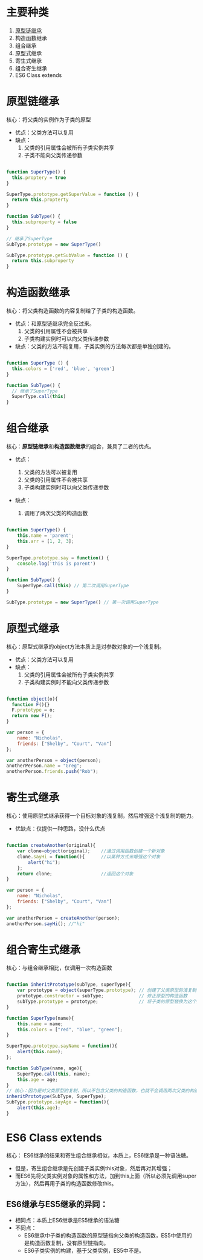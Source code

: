# 主要种类

1. [原型链继承](#原型链继承)
2. 构造函数继承
3. 组合继承
4. 原型式继承
5. 寄生式继承
6. 组合寄生继承
7. ES6 Class extends

# 原型链继承

核心：将父类的实例作为子类的原型

- 优点：父类方法可以复用
- 缺点：
  1. 父类的引用属性会被所有子类实例共享
  2. 子类不能向父类传递参数

```js

function SuperType() {
  this.proptery = true
}

SuperType.prototype.getSuperValue = function () {
  return this.propterty
}

function SubType() {
  this.subproperty = false
}

// 继承了SuperType
SubType.prototype = new SuperType()

SubType.prototype.getSubValue = function () {
  return this.subproperty
}

```

# 构造函数继承

核心：将父类构造函数的内容复制给了子类的构造函数。

- 优点：和原型链继承完全反过来。
  1. 父类的引用属性不会被共享
  2. 子类构建实例时可以向父类传递参数
- 缺点：父类的方法不能复用，子类实例的方法每次都是单独创建的。

```js

function SuperType () {
  this.colors = ['red', 'blue', 'green']
}

function SubType() {
  // 继承了SuperType
  SuperType.call(this)
}

```

# 组合继承

核心：**原型链继承**和**构造函数继承**的组合，兼具了二者的优点。

- 优点：
  1. 父类的方法可以被复用
  2. 父类的引用属性不会被共享
  3. 子类构建实例时可以向父类传递参数

- 缺点：
  1. 调用了两次父类的构造函数

```js

function SuperType() {
    this.name = 'parent';
    this.arr = [1, 2, 3];
}

SuperType.prototype.say = function() { 
    console.log('this is parent')
}

function SubType() {
    SuperType.call(this) // 第二次调用SuperType
}

SubType.prototype = new SuperType() // 第一次调用SuperType


```


# 原型式继承

核心：原型式继承的object方法本质上是对参数对象的一个浅复制。

- 优点：父类方法可以复用
- 缺点：
  1. 父类的引用属性会被所有子类实例共享
  2. 子类构建实例时不能向父类传递参数

```js

function object(o){
  function F(){}
  F.prototype = o;
  return new F();
}

var person = {
    name: "Nicholas",
    friends: ["Shelby", "Court", "Van"]
};

var anotherPerson = object(person);
anotherPerson.name = "Greg";
anotherPerson.friends.push("Rob");

```

# 寄生式继承

核心：使用原型式继承获得一个目标对象的浅复制，然后增强这个浅复制的能力。

- 优缺点：仅提供一种思路，没什么优点

```js

function createAnother(original){ 
    var clone=object(original);    //通过调用函数创建一个新对象
    clone.sayHi = function(){      //以某种方式来增强这个对象
        alert("hi");
    };
    return clone;                  //返回这个对象
}

var person = {
    name: "Nicholas",
    friends: ["Shelby", "Court", "Van"]
};

var anotherPerson = createAnother(person);
anotherPerson.sayHi(); //"hi"

```


# 组合寄生式继承

核心：与组合继承相比，仅调用一次构造函数


```js

function inheritPrototype(subType, superType){
    var prototype = object(superType.prototype); // 创建了父类原型的浅复制
    prototype.constructor = subType;             // 修正原型的构造函数
    subType.prototype = prototype;               // 将子类的原型替换为这个原型
}

function SuperType(name){
    this.name = name;
    this.colors = ["red", "blue", "green"];
}

SuperType.prototype.sayName = function(){
    alert(this.name);
};

function SubType(name, age){
    SuperType.call(this, name);
    this.age = age;
}
// 核心：因为是对父类原型的复制，所以不包含父类的构造函数，也就不会调用两次父类的构造函数造成浪费
inheritPrototype(SubType, SuperType);
SubType.prototype.sayAge = function(){
    alert(this.age);
}

```

# ES6 Class extends

核心： ES6继承的结果和寄生组合继承相似，本质上，ES6继承是一种语法糖。

- 但是，寄生组合继承是先创建子类实例this对象，然后再对其增强；
- 而ES6先将父类实例对象的属性和方法，加到this上面（所以必须先调用super方法），然后再用子类的构造函数修改this。

## ES6继承与ES5继承的异同：

- 相同点：本质上ES6继承是ES5继承的语法糖
- 不同点：
  - ES6继承中子类的构造函数的原型链指向父类的构造函数，ES5中使用的是构造函数复制，没有原型链指向。
  - ES6子类实例的构建，基于父类实例，ES5中不是。
